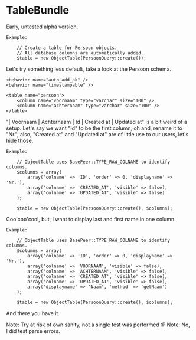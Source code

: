 TableBundle
===========

Early, untested alpha version.

    Example:

        // Create a table for Persoon objects.
        // All database columns are automatically added.
        $table = new ObjectTable(PersoonQuery::create());

Let's try something less default, take a look at the Persoon schema.

    <behavior name="auto_add_pk" />
    <behavior name="timestampable" />

    <table name="persoon">
        <column name="voornaam" type="varchar" size="100" />
        <column name="achternaam" type="varchar" size="100" />
    </table>

"| Voornaam | Achternaam | Id | Created at | Updated at" is a bit weird of a
setup. Let's say we want "Id" to be the first column, oh and, rename it to "Nr.",
also, "Created at" and "Updated at" are of little use to our users, let's hide
those.

    Example:
       
        // ObjectTable uses BasePeer::TYPE_RAW_COLNAME to identify columns.
        $columns = array(
            array('colname' => 'ID', 'order' => 0, 'displayname' => 'Nr.'),
            array('colname' => 'CREATED_AT', 'visible' => false),
            array('colname' => 'UPDATED_AT', 'visible' => false)
        );

        $table = new ObjectTable(PersoonQuery::create(), $columns);

Coo'coo'cool, but, I want to display last and first name in one column.

    Example:
       
        // ObjectTable uses BasePeer::TYPE_RAW_COLNAME to identify columns.
        $columns = array(
            array('colname' => 'ID', 'order' => 0, 'displayname' => 'Nr.'),
            array('colname' => 'VOORNAAM', 'visible' => false),
            array('colname' => 'ACHTERNAAM', 'visible' => false),
            array('colname' => 'CREATED_AT', 'visible' => false),
            array('colname' => 'UPDATED_AT', 'visible' => false),
            array('displayname' => 'Naam', 'method' => 'getNaam')
        );

        $table = new ObjectTable(PersoonQuery::create(), $columns);

And there you have it.

Note: Try at risk of own sanity, not a single test was performed :P
Note: No, I did test parse errors.
